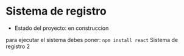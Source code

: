 <h1> Sistema de registro </h1>

- Estado del proyecto: en construccion

para ejecutar el sistema debes poner:
```npm install react```
Sistema de registro 2 
